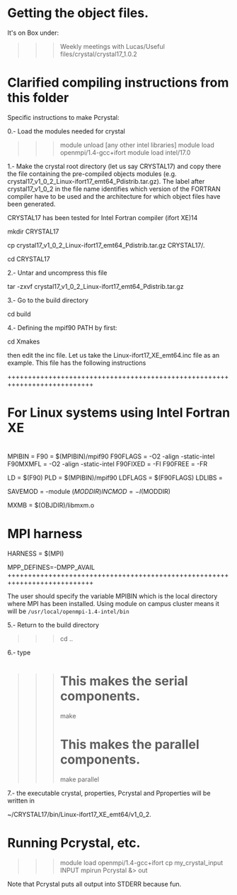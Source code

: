 # Getting the object files.

It's on Box under:
>>> Weekly meetings with Lucas/Useful files/crystal/crystal17_1.0.2

# Clarified compiling instructions from this folder

Specific instructions to make Pcrystal:

0.- Load the modules needed for crystal 

>>> module unload [any other intel libraries]
>>> module load openmpi/1.4-gcc+ifort
>>> module load intel/17.0

1.- Make the crystal root directory (let us say CRYSTAL17) and copy there the
file containing the pre-compiled objects modules 
(e.g. crystal17_v1_0_2_Linux-ifort17_emt64_Pdistrib.tar.gz). The label after 
crystal17_v1_0_2 in the file name identifies which version of the FORTRAN 
compiler have to be used and the architecture for which object files
have been generated.

CRYSTAL17 has been tested for Intel Fortran compiler (ifort XE)14

  mkdir CRYSTAL17

  cp crystal17_v1_0_2_Linux-ifort17_emt64_Pdistrib.tar.gz CRYSTAL17/.

  cd CRYSTAL17

2.- Untar and uncompress this file

  tar -zxvf crystal17_v1_0_2_Linux-ifort17_emt64_Pdistrib.tar.gz

3.- Go to the build directory

  cd build

4.- Defining the mpif90 PATH by first:

  cd Xmakes

then edit the inc file. Let us take the Linux-ifort17_XE_emt64.inc file
as an example.
This file has the following instructions

+++++++++++++++++++++++++++++++++++++++++++++++++++++++++++++++++++++++++++
#
# For Linux systems using Intel Fortran XE
#


MPIBIN  =
F90     = $(MPIBIN)/mpif90
F90FLAGS = -O2 -align -static-intel
F90MXMFL = -O2 -align -static-intel
F90FIXED = -FI
F90FREE  = -FR

LD      = $(F90)
PLD     = $(MPIBIN)/mpif90
LDFLAGS = $(F90FLAGS)
LDLIBS  =

SAVEMOD = -module $(MODDIR)
INCMOD  = -I$(MODDIR)

MXMB    = $(OBJDIR)/libmxm.o

# MPI harness
HARNESS = $(MPI)

MPP_DEFINES=-DMPP_AVAIL
+++++++++++++++++++++++++++++++++++++++++++++++++++++++++++++++++++++++++++

The user should specify the variable MPIBIN which is the local directory
where MPI has been installed.
Using module on campus cluster means it will be `/usr/local/openmpi-1.4-intel/bin`

5.- Return to the build directory

>>> cd ..

6.- type 
>>> # This makes the serial components.
>>> make
>>> # This makes the parallel components.
>>> make parallel


7.- the executable crystal, properties, Pcrystal and Pproperties will be written in

~/CRYSTAL17/bin/Linux-ifort17_XE_emt64/v1_0_2.

# Running Pcrystal, etc.

>>> module load openmpi/1.4-gcc+ifort
>>> cp my_crystal_input INPUT
>>> mpirun Pcrystal &> out

Note that Pcrystal puts all output into STDERR because fun.
